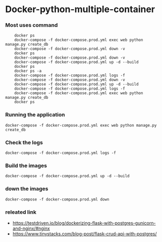 # Docker-python-multiple-container

### Most uses command 

```
    docker ps
    docker-compose -f docker-compose.prod.yml exec web python manage.py create_db
    docker-compose -f docker-compose.prod.yml down -v
    docker ps
    docker-compose -f docker-compose.prod.yml down -v
    docker-compose -f docker-compose.prod.yml up -d --build
    docker ps
    docker ps -a
    docker-compose -f docker-compose.prod.yml logs -f
    docker-compose -f docker-compose.prod.yml down -v
    docker-compose -f docker-compose.prod.yml up -d --build
    docker-compose -f docker-compose.prod.yml logs -f
    docker-compose -f docker-compose.prod.yml exec web python manage.py create_db
    docker ps
  ```

### Running the application 

  ```shell
  docker-compose -f docker-compose.prod.yml exec web python manage.py create_db
  ```
  
### Check the logs

  ```shell
  docker-compose -f docker-compose.prod.yml logs -f
  ```
  
### Build the images
  ```shell
  docker-compose -f docker-compose.prod.yml up -d --build
  ```

### down the images
  ```shell
  docker-compose -f docker-compose.prod.yml down 
  ```
### releated link

* https://testdriven.io/blog/dockerizing-flask-with-postgres-gunicorn-and-nginx/#nginx
* https://www.tinystacks.com/blog-post/flask-crud-api-with-postgres/
